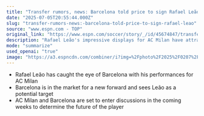 ```yaml
---
title: "Transfer rumors, news: Barcelona told price to sign Rafael Leão"
date: "2025-07-05T20:55:44.000Z"
slug: "transfer-rumors-news:-barcelona-told-price-to-sign-rafael-leao"
source: "www.espn.com - TOP"
original_link: "https://www.espn.com/soccer/story/_/id/45674847/transfer-rumors-news-barcelona-rafael-leao-ac-milan"
description: "Rafael Leão's impressive displays for AC Milan have attracted interest from Barcelona, who are looking to bolster their forward line. The Spanish club is considering Leão as a potential target in their search for a new attacker. Talks between AC Milan and Barcelona are expected to take place in the near future to determine the future of the talented young player."
mode: "summarize"
used_openai: "true"
image: "https://a3.espncdn.com/combiner/i?img=%2Fphoto%2F2025%2F0207%2Fr1448977_1296x729_16%2D9.jpg"
---
```


- Rafael Leão has caught the eye of Barcelona with his performances for AC Milan
- Barcelona is in the market for a new forward and sees Leão as a potential target
- AC Milan and Barcelona are set to enter discussions in the coming weeks to determine the future of the player
